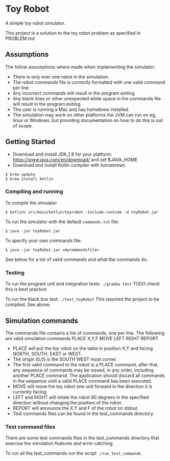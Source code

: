# Toy Robot
A simple toy robot simulator.

This project is a solution to the toy robot problem as specified in PROBLEM.md

## Assumptions

The follow assumptions where made when implementing the simulator:
* There is only ever one robot in the simulation.
* The robot commands file is correctly formatted with one valid command per line.
* Any incorrect commands will result in the program exiting.
* Any blank lines or other unexpected white space in the commands file will 
result in the program exiting.
* The user is running a Mac and has homebrew installed.
* The simulation may work on other platforms the JVM can run on eg, linux or
Windows, but providing documentation on how to do this is out of scope.

## Getting Started

* Download and install JDK_1.8 for your platform:
https://www.java.com/en/download/ and set $JAVA_HOME
* Download and install Kotlin compiler with homebrew):
```
$ brew update
$ brew install kotlin
```

### Compiling and running
To compile the simulator

```$ kotlinc src/main/kotlin/toyrobot -include-runtime -d toyRobot.jar```

To run the simulator with the default `commands.txt` file:

```$ java -jar toyRobot.jar```

To specify your own commands file:

```$ java -jar toyRobot.jar <mycommandsfile>```

See below for a list of valid commands and what
the commands do.

### Testing

To run the program unit and integration tests:
```./gradew test``` TODO check this is best practice

To run the black box test:
```./test_toyRobot```
This required the project to be compiled. See above.

## Simulation commands
The commands file contains a list of commands, one per line.
The following are valid simulation commands
    PLACE X,Y,F
    MOVE
    LEFT
    RIGHT
    REPORT

- PLACE will put the toy robot on the table in position X,Y and facing NORTH,
  SOUTH, EAST or WEST.
- The origin (0,0) is the SOUTH WEST most corner.
- The first valid command to the robot is a PLACE command, after that, any
  sequence of commands may be issued, in any order, including another PLACE
  command. The application should discard all commands in the sequence until
  a valid PLACE command has been executed.
- MOVE will move the toy robot one unit forward in the direction it is
  currently facing.
- LEFT and RIGHT will rotate the robot 90 degrees in the specified direction
  without changing the position of the robot.
- REPORT will announce the X,Y and F of the robot on stdout.
- Test commands files can be found in the test_commands directory.

### Test command files
There are some test commands files in the test_commands directory that
exercise the simulation features and error catching.

To run all the test_commands run the script `./run_test_commands`